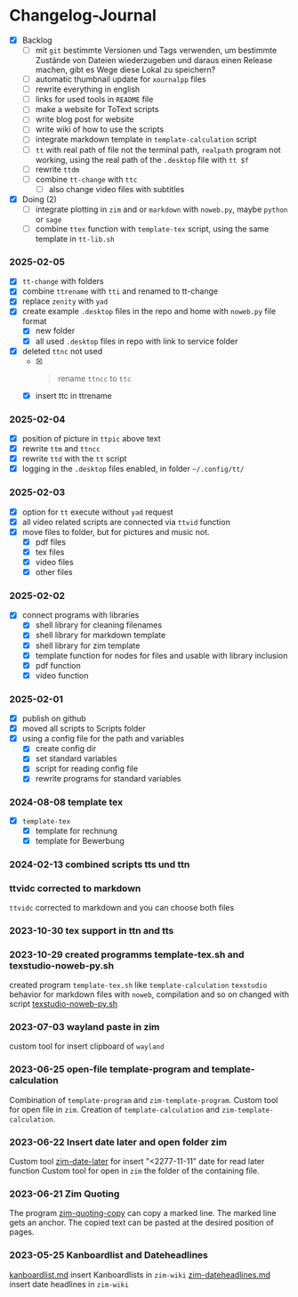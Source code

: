 # Changelog-Journal

- [X] Backlog
	- [ ] mit ``git`` bestimmte Versionen und Tags verwenden, um bestimmte Zustände von Dateien wiederzugeben und daraus einen Release machen, 	gibt es Wege diese Lokal zu speichern?
	- [ ] automatic thumbnail update for ``xournalpp`` files
	- [ ] rewrite everything in english
	- [ ] links for used tools in ``README`` file
	- [ ] make a website for ToText scripts
	- [ ] write blog post for website
	- [ ] write wiki of how to use the scripts
	- [ ] integrate markdown template in ``template-calculation`` script
	- [ ] ``tt`` with real path of file not the terminal path, ``realpath`` program not working, using the real path of the ``.desktop`` file with ``tt $f``
	- [ ] rewrite ``ttdm``
	- [ ] combine ``tt-change`` with ``ttc``
		- [ ] also change video files with subtitles
- [X] Doing (2)
	- [ ] integrate plotting in ``zim`` and or ``markdown`` with ``noweb.py``, maybe ``python`` or ``sage``
	- [ ] combine ``ttex`` function with ``template-tex`` script, using the same template in ``tt-lib.sh``

### 2025-02-05
- [X] ``tt-change`` with folders
- [X] combine ``ttrename`` with ``tti`` and renamed to tt-change
- [X] replace ``zenity`` with ``yad``
- [X] create example ``.desktop`` files in the repo and home with ``noweb.py`` file format
	- [X] new folder
	- [X] all used ``.desktop`` files in repo with link to service folder
- [X] deleted ``ttnc`` not used
	- [X] > rename ``ttncc`` to ``ttc``
	- [X] insert ttc in ttrename

### 2025-02-04
- [X] position of picture in ``ttpic`` above text
- [X] rewrite ``ttm`` and ``ttncc``
- [X] rewrite ``ttd`` with the ``tt`` script
- [X] logging in the ``.desktop`` files enabled, in folder ``~/.config/tt/``

### 2025-02-03
- [X] option for ``tt`` execute without ``yad`` request
- [X] all video related scripts are connected via ``ttvid`` function
- [X] move files to folder, but for pictures and music not.
	- [X] pdf files
	- [X] tex files
	- [X] video files
	- [X] other files

### 2025-02-02
- [X] connect programs with libraries
	- [X] shell library for cleaning filenames
	- [X] shell library for markdown template
	- [X] shell library for zim template
	- [X] template function for nodes for files and usable with library inclusion
	- [X] pdf function
	- [X] video function

### 2025-02-01
- [X] publish on github
- [X] moved all scripts to Scripts folder
- [X] using a config file for the path and variables
	- [X] create config dir
	- [X] set standard variables
	- [X] script for reading config file
	- [X] rewrite programs for standard variables

### 2024-08-08 template tex
- [X] ``template-tex``
	- [X] template for rechnung
	- [X] template for Bewerbung

### 2024-02-13 combined scripts tts und ttn

### ttvidc corrected to markdown
``ttvidc`` corrected to markdown and you can choose both files

### 2023-10-30 tex support in ttn and tts

### 2023-10-29 created programms template-tex.sh and texstudio-noweb-py.sh
created program ``template-tex.sh`` like ``template-calculation``
``texstudio`` behavior for markdown files with ``noweb``, compilation and so on changed with script [texstudio-noweb-py.sh](texstudio-noweb-py.sh)

### 2023-07-03 wayland paste in zim
custom tool for insert clipboard of ``wayland``

### 2023-06-25 open-file template-program and template-calculation
Combination of ``template-program`` and ``zim-template-program``.
Custom tool for open file in ``zim``.
Creation of ``template-calculation`` and ``zim-template-calculation``.

### 2023-06-22 Insert date later and open folder zim
Custom tool [zim-date-later]() for insert "<2277-11-11" date for read later function
Custom tool for open in ``zim`` the folder of the containing file.

### 2023-06-21 Zim Quoting
The program [zim-quoting-copy]() can copy a marked line. The marked line gets an anchor. The copied text can be pasted at the desired position of pages.

### 2023-05-25 Kanboardlist and Dateheadlines
[kanboardlist.md](kanboardlist.md) insert Kanboardlists in ``zim-wiki``
[zim-dateheadlines.md](zim-dateheadlines.md) insert date headlines in ``zim-wiki``


